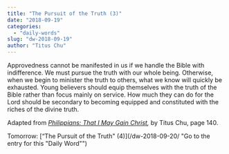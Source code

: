 ```yaml
---
title: "The Pursuit of the Truth (3)"
date: "2018-09-19"
categories: 
  - "daily-words"
slug: "dw-2018-09-19"
author: "Titus Chu"
---
```


Approvedness cannot be manifested in us if we handle the Bible with indifference. We must pursue the truth with our whole being. Otherwise, when we begin to minister the truth to others, what we know will quickly be exhausted. Young believers should equip themselves with the truth of the Bible rather than focus mainly on service. How much they can do for the Lord should be secondary to becoming equipped and constituted with the riches of the divine truth.

Adapted from _[Philippians: That I May Gain Christ](/book-philippians/ "Go to the listing for this book"),_ by Titus Chu, page 140.

Tomorrow: [“The Pursuit of the Truth" (4)](/dw-2018-09-20/ "Go to the entry for this "Daily Word"")

